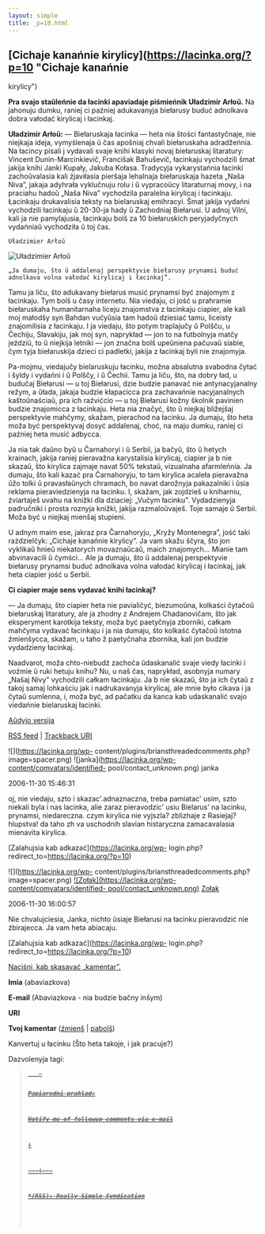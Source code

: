 ```yaml
---
layout: simple
title: _p=10.html 
---
```






## [Cichaje kanańnie kirylicy](https://lacinka.org/?p=10 "Cichaje kanańnie
kirylicy")

**Pra svajo staŭleńnie da łacinki apaviadaje piśmieńnik Uładzimir Arłoŭ.** Na
jahonuju dumku, raniej ci paźniej adukavanyja biełarusy buduć adnolkava dobra
vałodać kirylicaj i łacinkaj.

**Uładzimir Arłoŭ:** — Biełaruskaja łacinka — heta nia štości fantastyčnaje,
nie niejkaja ideja, vymyślenaja ŭ čas apošniaj chvali biełaruskaha
adradžeńnia. Na łacincy pisali j vydavali svaje knihi klasyki novaj
biełaruskaj litaratury: Vincent Dunin-Marcinkievič, Francišak Bahuševič,
łacinkaju vychodzili šmat jakija knihi Janki Kupały, Jakuba Kołasa. Tradycyja
vykarystańnia łacinki zachoŭvalasia kali źjaviłasia pieršaja lehalnaja
biełaruskaja hazeta „Naša Niva”, jakaja adyhrała vyklučnuju rolu i ŭ
vypracoŭcy litaraturnaj movy, i na praciahu hadoŭ „Naša Niva” vychodzila
paralelna kirylicaj i łacinkaju. Łacinkaju drukavalisia teksty na bielaruskaj
emihracyi. Šmat jakija vydańni vychodzili łacinkaju ŭ 20-30-ja hady ŭ
Zachodniaj Biełarusi. U adnoj Vilni, kali ja nie pamylajusia, łacinkaju bolš
za 10 biełaruskich peryjadyčnych vydańniaŭ vychodziła ŭ toj čas.

    Uładzimier Arłoŭ
![Uładzimier Arłoŭ](https://lacinka.org/images/stories/Ludzi/arlou2.jpg)

    „Ja dumaju, što ŭ addalenaj perspektyvie biełarusy prynamsi buduć adnolkava volna vałodać kirylicaj i łacinkaj”.

Tamu ja liču, što adukavany biełarus musić prynamsi być znajomym z łacinkaju.
Tym bolš u časy internetu. Nia viedaju, ci jość u prahramie biełaruskaha
humanitarnaha liceju znajomstva z łacinkaju ciapier, ale kali moj małodšy syn
Bahdan vučyŭsia tam hadoŭ dziesiać tamu, liceisty znajomilisia z łacinkaju. I
ja viedaju, što potym traplajučy ŭ Polšču, u Čechiju, Słavakiju, jak moj syn,
naprykład — jon to na futbolnyja matčy jeździŭ, to ŭ niejkija letniki — jon
značna bolš upeŭniena pačuvaŭ siabie, čym tyja biełaruskija dzieci ci
padletki, jakija z łacinkaj byli nie znajomyja.

Pa-mojmu, viedajučy bielaruskuju łacinku, možna absalutna svabodna čytać i
šyldy i vydańni i ŭ Polščy, i ŭ Čechii. Tamu ja liču, što, na dobry ład, u
budučaj Biełarusi — u toj Biełarusi, dzie budzie panavać nie antynacyjanalny
režym, a ŭłada, jakaja budzie kłapacicca pra zachavańnie nacyjanalnych
kaštoŭnaściaŭ, pra ich raźvićcio — u toj Biełarusi kožny školnik pavinien
budzie znajomicca z łacinkaju. Heta nia značyć, što ŭ niejkaj bližejšaj
perspektyvie mahčymy, skažam, pierachod na łacinku. Ja dumaju, što heta moža
być perspektyvaj dosyć addalenaj, choć, na maju dumku, raniej ci paźniej heta
musić adbycca.

Ja nia tak daŭno byŭ u Čarnahoryi i ŭ Serbii, ja bačyŭ, što ŭ hetych krainach,
jakija raniej pieravažna karystalisia kirylicaj, ciapier ja b nie skazaŭ, što
kirylica zajmaje navat 50% tekstaŭ, vizualnaha afarmleńnia. Ja dumaju, što
kali kazać pra Čarnahoryju, to tam kirylica acaleła pieravažna ŭžo tolki ŭ
pravasłaŭnych chramach, bo navat darožnyja pakazalniki i ŭsia reklama
pieraviedzienyja na łacinku. I, skažam, jak zojdzieš u kniharniu, źviartaješ
uvahu na knižki dla dziaciej: „Vučym łacinku”. Vydadzienyja padručniki i
prosta roznyja knižki, jakija razmaloŭvaješ. Toje samaje ŭ Serbii. Moža być u
niejkaj mienšaj stupieni.

U adnym maim ese, jakraz pra Čarnahoryju, „Kryžy Montenegra”, jość taki
raździelčyk: „Cichaje kanańnie kirylicy”. Ja vam skažu ščyra, što jon vyklikaŭ
hnieŭ niekatorych movaznaŭcaŭ, maich znajomych… Mianie tam abvinavacili ŭ
čymści… Ale ja dumaju, što ŭ addalenaj perspektyvie biełarusy prynamsi buduć
adnolkava volna vałodać kirylicaj i łacinkaj, jak heta ciapier jość u Serbii.

**Ci ciapier maje sens vydavać knihi łacinkaj?**

— Ja dumaju, što ciapier heta nie pavialičyć, biezumoŭna, kolkaści čytačoŭ
biełaruskaj litaratury, ale ja zhodny z Andrejem Chadanovičam, što jak
eksperyment karotkija teksty, moža być paetyčnyja zborniki, całkam mahčyma
vydavać łacinkaju i ja nia dumaju, što kolkaść čytačoŭ istotna źmienšycca,
skažam, u taho ž paetyčnaha zbornika, kali jon budzie vydadzieny łacinkaj.

Naadvarot, moža chto-niebudź zachoča ŭdaskanalić svaje viedy łacinki i voźmie
ŭ ruki hetuju knihu? Nu, u naš čas, naprykład, asobnyja numary „Našaj Nivy”
vychodzili całkam łacinkaju. Ja b nie skazaŭ, što ja ich čytaŭ z takoj samaj
lohkaściu jak i nadrukavanyja kirylicaj, ale mnie było cikava i ja čytaŭ
sumlenna, i, moža być, ad pačatku da kanca kab udaskanalić svajo viedańnie
bielaruskaj łacinki.

[Aŭdyjo
versija](https://www.lacinka.org/fajly/ludzi_pra_lacinku/U.arlou.m3u)[](https://www.polskieradio.pl/polonia/by)

[RSS feed](https://lacinka.org/?feed=rss2&p=10) | [Trackback
URI](https://lacinka.org/wp-trackback.php?p=10)

![](https://lacinka.org/wp-
content/plugins/briansthreadedcomments.php?image=spacer.png)
![janka](https://lacinka.org/wp-content/comvatars/identified-
pool/contact_unknown.png) janka

2006-11-30 15:46:31

oj, nie viedaju, szto i skazac'.adnaznaczna, treba pamiatac' usim, szto
niekali byla i nas lacinka, alie zaraz pieravodzic' usiu Bielarus' na lacinku,
prynamsi, niedareczna. czym kirylica nie vyjszla? zblizhaje z Rasiejaj?
hlupstva! da taho zh va uschodnih slavian histaryczna zamacavalasia mienavita
kirylica.

[Zalahujsia kab adkazać](https://lacinka.org/wp-
login.php?redirect_to=https://lacinka.org/?p=10)



![](https://lacinka.org/wp-
content/plugins/briansthreadedcomments.php?image=spacer.png)
[![Zołak](https://lacinka.org/wp-content/comvatars/identified-
pool/contact_unknown.png)](https://www.lacinka.org)
[Zołak](https://www.lacinka.org)

2006-11-30 16:00:57

Nie chvalujciesia, Janka, nichto ŭsiaje Biełarusi na łacinku pieravodzić nie
źbirajecca. Ja vam heta abiacaju.

[Zalahujsia kab adkazać](https://lacinka.org/wp-
login.php?redirect_to=https://lacinka.org/?p=10)



[ Naciśni, kab skasavać „kamentar”. ](javascript:reRoot\(\))

**Imia** (abaviazkova)

**E-mail** (Abaviazkova - nia budzie bačny inšym)

**URI**

**Tvoj kamentar** ([źmienš](javascript:changeCommentSize\(-80\);) |
[pabolš](javascript:changeCommentSize\(80\)))

 Kanvertuj u łacinku (Što heta takoje, i jak pracuje?)

Dazvolenyja tagi: <a href="" title=""> <abbr title=""> <acronym title=""> <b>
<blockquote cite=""> <code> <em> <i> <strike> <strong>

Papiaredni prahlad:

Notify me of followup comments via e-mail


|

 
  
  
---|---  
  







 



  *[RSS]: Really Simple Syndication


